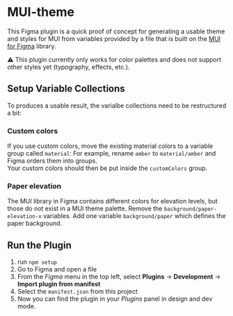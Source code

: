 # MUI-theme

This Figma plugin is a quick proof of concept for generating a usable theme and styles for MUI from variables provided by a file that is built on the [MUI for Figma](https://mui.com/store/items/figma-react/) library.

⚠️ This plugin currently only works for color palettes and does not support other styles yet (typography, effects, etc.).

## Setup Variable Collections

To produces a usable result, the varialbe collections need to be restructured a bit:

### Custom colors

If you use custom colors, move the existing material colors to a variable group called `material`: For example, rename `amber` to `material/amber` and Figma orders them into groups.  
Your custom colors should then be put inside the `customColors` group.

### Paper elevation

The MUI library in Figma contains different colors for elevation levels, but those do not exist in a MUI theme palette. Remove the `background/paper-elevation-x` variables. Add one variable `background/paper` which defines the paper background.

## Run the Plugin

1. run `npm setup`
2. Go to Figma and open a file
3. From the _Figma_ menu in the top left, select **Plugins** -> **Development** -> **Import plugin from manifest**
4. Select the `manifest.json` from this project
5. Now you can find the plugin in your _Plugins_ panel in design and dev mode.
